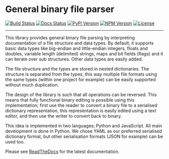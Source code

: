 General binary file parser
==========================

[![Build Status](https://travis-ci.org/jfjlaros/bin-parser.svg?branch=master)](https://travis-ci.org/jfjlaros/bin-parser)
[![Docs Status](https://readthedocs.org/projects/bin-parser/badge/?version=latest)](https://bin-parser.readthedocs.io/en/latest)
[![PyPI Version](https://img.shields.io/pypi/v/bin-parser.svg)](https://pypi.org/project/bin-parser/)
[![NPM Version](https://img.shields.io/npm/v/bin-parser.svg)](https://www.npmjs.com/package/bin-parser)
[![License](https://img.shields.io/pypi/l/bin-parser.svg)](https://raw.githubusercontent.com/jfjlaros/bin-parser/master/LICENSE.md)

---

This library provides general binary file parsing by interpreting
documentation of a file structure and data types. By default, it
supports basic data types like big-endian and little-endian integers,
floats and doubles, variable length (delimited) strings, maps and bit
fields (flags) and it can iterate over sub structures. Other data types
are easily added.

The file structure and the types are stored in nested dictionaries. The
structure is separated from the types, this way multiple file formats
using the same types (within one project for example) can be easily
supported without much duplication.

The design of the library is such that all operations can be reversed.
This means that fully functional binary editing is possible using this
implementation; first use the reader to convert a binary file to a
serialised dictionary representation, this representation is easily
edited using a text editor, and then use the writer to convert back to
binary.

This idea is implemented in two languages; Python and JavaScript. All
main development is done in Python. We chose YAML as our preferred
serialised dictionary format, but other serialisation formats (JSON for
example) can be used too.

Please see
[ReadTheDocs](http://bin-parser.readthedocs.io/en/latest/index.html) for
the latest documentation.
